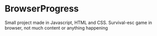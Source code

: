 # BrowserProgress
Small project made in Javascript, HTML and CSS. Survival-esc game in browser, not much content or anything happening
